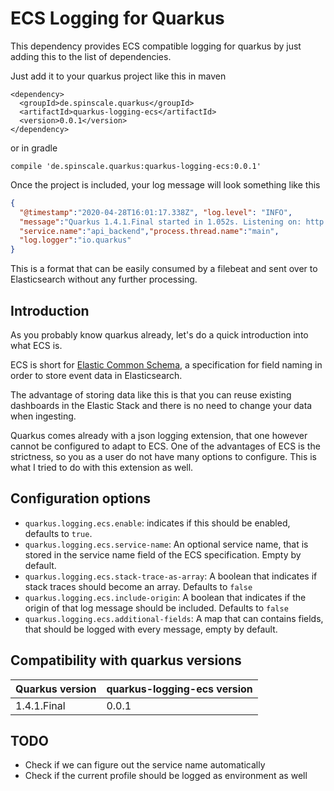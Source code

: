 # ECS Logging for Quarkus

This dependency provides ECS compatible logging for quarkus by just adding
this to the list of dependencies.

Just add it to your quarkus project like this in maven

```
<dependency>
  <groupId>de.spinscale.quarkus</groupId>
  <artifactId>quarkus-logging-ecs</artifactId>
  <version>0.0.1</version>
</dependency>
```

or in gradle

```
compile 'de.spinscale.quarkus:quarkus-logging-ecs:0.0.1'
```

Once the project is included, your log message will look something like this

```json
{
  "@timestamp":"2020-04-28T16:01:17.338Z", "log.level": "INFO",
  "message":"Quarkus 1.4.1.Final started in 1.052s. Listening on: http://0.0.0.0:8081",
  "service.name":"api_backend","process.thread.name":"main",
  "log.logger":"io.quarkus"
}
```

This is a format that can be easily consumed by a filebeat and sent over to
Elasticsearch without any further processing.

## Introduction

As you probably know quarkus already, let's do a quick introduction into what
ECS is.

ECS is short for [Elastic Common
Schema](https://www.elastic.co/guide/en/ecs/current/index.html), a
specification for field naming in order to store event data in
Elasticsearch.

The advantage of storing data like this is that you can reuse existing
dashboards in the Elastic Stack and there is no need to change your data
when ingesting.

Quarkus comes already with a json logging extension, that one however cannot
be configured to adapt to ECS. One of the advantages of ECS is the
strictness, so you as a user do not have many options to configure. This is
what I tried to do with this extension as well.

## Configuration options

* `quarkus.logging.ecs.enable`: indicates if this should be enabled,
  defaults to `true`.
* `quarkus.logging.ecs.service-name`: An optional service name, that is
  stored in the service name field of the ECS specification. Empty by
  default.
* `quarkus.logging.ecs.stack-trace-as-array`: A boolean that indicates if
  stack traces should become an array. Defaults to `false`
* `quarkus.logging.ecs.include-origin`: A boolean that indicates if the
  origin of that log message should be included. Defaults to `false`
* `quarkus.logging.ecs.additional-fields`: A map that can contains fields,
  that should be logged with every message, empty by default.

## Compatibility with quarkus versions

| Quarkus version | quarkus-logging-ecs version |
| --------------- | --------------------------- |
| 1.4.1.Final     | 0.0.1                       |


## TODO

* Check if we can figure out the service name automatically
* Check if the current profile should be logged as environment as well
